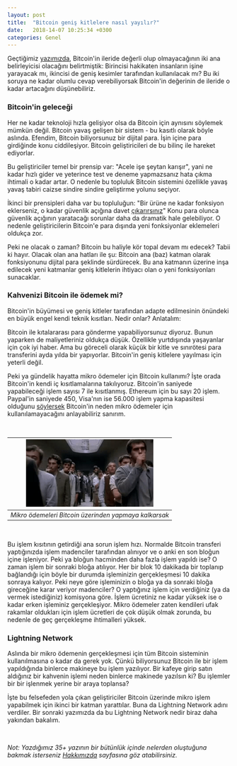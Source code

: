 ```yaml
---
layout: post
title:  "Bitcoin geniş kitlelere nasıl yayılır?"
date:   2018-14-07 10:25:34 +0300
categories: Genel
---
```


Geçtiğimiz [yazımızda](https://ademimerkezi.com/genel/2018/12/07/ne-olacak-su-bitcoinin-hali.html), Bitcoin'in ileride değerli olup olmayacağının iki ana belirleyicisi olacağını belirtmiştik: Birincisi hakikaten insanların işine yarayacak mı, ikincisi de geniş kesimler tarafından kullanılacak mı? Bu iki soruya ne kadar olumlu cevap verebiliyorsak Bitcoin'in değerinin de ileride o kadar artacağını düşünebiliriz. 

### Bitcoin'in geleceği

Her ne kadar teknoloji hızla gelişiyor olsa da Bitcoin için aynısını söylemek mümkün değil. Bitcoin yavaş gelişen bir sistem - bu kasıtlı olarak böyle aslında. Efendim, Bitcoin biliyorsunuz bir dijital para. İşin içine para girdiğinde konu ciddileşiyor. Bitcoin geliştiricileri de bu bilinç ile hareket ediyorlar. 

Bu geliştiriciler temel bir prensip var: "Acele işe şeytan karışır", yani ne kadar hızlı gider ve yeterince test ve deneme yapmazsanız hata çıkma ihtimali o kadar artar. O nedenle bu topluluk Bitcoin sistemini özellikle yavaş yavaş tabiri caizse sindire sindire geliştirme yolunu seçiyor. 

İkinci bir prensipleri daha var bu topluluğun: "Bir ürüne ne kadar fonksiyon eklerseniz, o kadar güvenlik açığına davet [çıkarırsınız](https://twitter.com/NickSzabo4/status/956507150012026882)" Konu para olunca güvenlik açığının yaratacağı sorunlar daha da dramatik hale gelebiliyor. O nedenle geliştiricilerin Bitcoin'e para dışında yeni fonksiyonlar eklemeleri oldukça zor. 

Peki ne olacak o zaman? Bitcoin bu haliyle kör topal devam mı edecek? Tabii ki hayır. Olacak olan ana hatları ile şu: Bitcoin ana (baz) katman olarak fonksiyonunu dijital para şeklinde sürdürecek. Bu ana katmanın üzerine inşa edilecek yeni katmanlar geniş kitlelerin ihtiyacı olan o yeni fonksiyonları sunacaklar. 

### Kahvenizi Bitcoin ile ödemek mi?

Bitcoin'in büyümesi ve geniş kitleler tarafından adapte edilmesinin önündeki en büyük engel kendi teknik kısıtları. Nedir onlar? Anlatalım: 

Bitcoin ile kıtalararası para gönderme yapabiliyorsunuz diyoruz. Bunun yaparken de maliyetleriniz oldukça düşük. Özellikle yurtdışında yaşayanlar için çok iyi haber. Ama bu göreceli olarak küçük bir kitle ve sınırötesi para transferini ayda yılda bir yapıyorlar. Bitcoin'in geniş kitlelere yayılması için yeterli değil. 

Peki ya gündelik hayatta mikro ödemeler için Bitcoin kullanımı? İşte orada Bitcoin'in kendi iç kısıtlamalarına takılıyoruz. Bitcoin'in saniyede yapabileceği işlem sayısı 7 ile kısıtlanmış. Ethereum için bu sayı 20 işlem. Paypal'in saniyede 450, Visa'nın ise 56.000 işlem yapma kapasitesi olduğunu [söylersek](https://altcointoday.com/bitcoin-ethereum-vs-visa-paypal-transactions-per-second/) Bitcoin'in neden mikro ödemeler için kullanılamayacağını anlayabiliriz sanırım. 

&nbsp;

| ![queue.gif](/assets/queue.gif) | 
|:--:| 
| *Mikro ödemeleri Bitcoin üzerinden yapmaya kalkarsak* |

&nbsp;

Bu işlem kısıtının getirdiği ana sorun işlem hızı. Normalde Bitcoin transferi yaptığınızda işlem madenciler tarafından alınıyor ve o anki en son bloğun içine işleniyor. Peki ya bloğun hacminden daha fazla işlem yapıldı ise? O zaman işlem bir sonraki bloğa atılıyor. Her bir blok 10 dakikada bir toplanıp bağlandığı için böyle bir durumda işleminizin gerçekleşmesi 10 dakika sonraya kalıyor. Peki neye göre işleminizin o bloğa ya da sonraki bloğa gireceğine karar veriyor madenciler? O yaptığınız işlem için verdiğiniz (ya da vermek istediğiniz) komisyona göre. İşlem ücretiniz ne kadar yüksek ise o kadar erken işleminiz gerçekleşiyor. Mikro ödemeler zaten kendileri ufak rakamlar oldukları için işlem ücretleri de çok düşük olmak zorunda, bu nedenle de geç gerçekleşme ihtimalleri yüksek. 

### Lightning Network

Aslında bir mikro ödemenin gerçekleşmesi için tüm Bitcoin sisteminin kullanılmasına o kadar da gerek yok. Çünkü biliyorsunuz Bitcoin ile bir işlem yapıldığında binlerce makineye bu işlem yazılıyor. Bir kafeye girip satın aldığınız bir kahvenin işlemi neden binlerce makinede yazılsın ki? Bu işlemler bir bir işlenmek yerine bir araya toplansa?

İşte bu felsefeden yola çıkan geliştiriciler Bitcoin üzerinde mikro işlem yapabilmek için ikinci bir katman yarattılar. Buna da Lightning Network adını verdiler.  Bir sonraki yazımızda da bu Lightning Network nedir biraz daha yakından bakalım.

&nbsp;

*Not: Yazdığımız 35+ yazının bir bütünlük içinde nelerden oluştuğuna bakmak isterseniz [Hakkımızda](http://ademimerkezi.com/about/) sayfasına göz atabilirsiniz.* 

